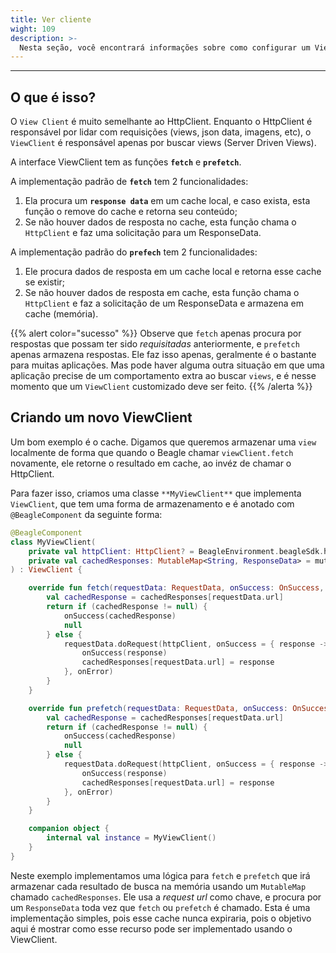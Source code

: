 ```yaml
---
title: Ver cliente
wight: 109
description: >-
  Nesta seção, você encontrará informações sobre como configurar um ViewClient customizado no Beagle Android.
---
```


---

## O que é isso?

O `View Client` é muito semelhante ao HttpClient. Enquanto o HttpClient é responsável por lidar com requisições (views, json data, imagens, etc), o ``ViewClient`` é responsável apenas por buscar views (Server Driven Views).

A interface ViewClient tem as funções **`fetch`** e **`prefetch`**.

A implementação padrão de **`fetch`** tem 2 funcionalidades:

1. Ela procura um **`response data`** em um cache local, e caso exista, esta função o remove do cache e retorna seu conteúdo;
2. Se não houver dados de resposta no cache, esta função chama o `HttpClient` e faz uma solicitação para um ResponseData.

A implementação padrão do **`prefech`** tem 2 funcionalidades:

1. Ele procura dados de resposta em um cache local e retorna esse cache se existir;
2. Se não houver dados de resposta em cache, esta função chama o `HttpClient` e faz a solicitação de um ResponseData e armazena em cache (memória).

{{% alert color="sucesso" %}}
Observe que `fetch` apenas procura por respostas que possam ter sido *requisitadas* anteriormente, e `prefetch` apenas armazena respostas. Ele faz isso apenas, geralmente é o bastante para muitas aplicações. Mas pode haver alguma outra situação em que uma aplicação precise de um comportamento extra ao buscar `views`, e é nesse momento que um `ViewClient` customizado deve ser feito.
{{% /alerta %}}

## Criando um novo ViewClient

Um bom exemplo é o cache. Digamos que queremos armazenar uma `view` localmente de forma que quando o Beagle chamar `viewClient.fetch` novamente, ele retorne o resultado em cache, ao invéz de chamar o HttpClient.

Para fazer isso, criamos uma classe ``**MyViewClient**`` que implementa ``ViewClient``, que tem uma forma de armazenamento e é anotado com `@BeagleComponent` da seguinte forma:

```kotlin
@BeagleComponent
class MyViewClient(
    private val httpClient: HttpClient? = BeagleEnvironment.beagleSdk.httpClientFactory?.create(),
    private val cachedResponses: MutableMap<String, ResponseData> = mutableMapOf()
) : ViewClient {

    override fun fetch(requestData: RequestData, onSuccess: OnSuccess, onError: OnError): RequestCall? {
        val cachedResponse = cachedResponses[requestData.url]
        return if (cachedResponse != null) {
            onSuccess(cachedResponse)
            null
        } else {
            requestData.doRequest(httpClient, onSuccess = { response ->
                onSuccess(response)
                cachedResponses[requestData.url] = response
            }, onError)
        }
    }

    override fun prefetch(requestData: RequestData, onSuccess: OnSuccess, onError: OnError): RequestCall? {
        val cachedResponse = cachedResponses[requestData.url]
        return if (cachedResponse != null) {
            onSuccess(cachedResponse)
            null
        } else {
            requestData.doRequest(httpClient, onSuccess = { response ->
                onSuccess(response)
                cachedResponses[requestData.url] = response
            }, onError)
        }
    }

    companion object {
        internal val instance = MyViewClient()
    }
}

```

Neste exemplo implementamos uma lógica para `fetch` e `prefetch` que irá armazenar cada resultado de busca na memória usando um `MutableMap` chamado `cachedResponses`. Ele usa a *request url* como chave, e procura por um ``ResponseData`` toda vez que `fetch` ou `prefetch` é chamado. Esta é uma implementação simples, pois esse cache nunca expiraria, pois o objetivo aqui é mostrar como esse recurso pode ser implementado usando o ViewClient.
